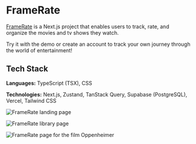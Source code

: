 # FrameRate

[FrameRate](https://frame-rate.vercel.app/) is a Next.js project that enables users to track, rate, and organize the movies and tv shows they watch.

Try it with the demo or create an account to track your own journey through the world of entertainment!

## Tech Stack

**Languages:** TypeScript (TSX), CSS

**Technologies:** Next.js, Zustand, TanStack Query, Supabase (PostgreSQL), Vercel, Tailwind CSS

![FrameRate landing page](https://github.com/user-attachments/assets/23c10e4b-2c1f-4d2d-a261-55b159acffe0)

![FrameRate library page](https://github.com/user-attachments/assets/84f9c057-a5ad-42ef-b46c-e069078a0883)

![FrameRate page for the film Oppenheimer](https://github.com/user-attachments/assets/2e5179bc-a854-451d-9147-1fa21291f777)
